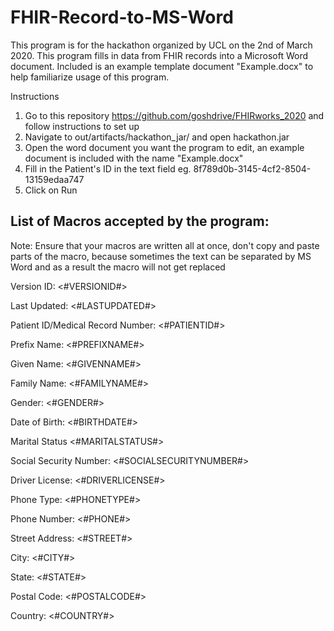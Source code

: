 # FHIR-Record-to-MS-Word

This program is for the hackathon organized by UCL on the 2nd of March 2020. This program fills in data from FHIR records into a Microsoft Word document. Included is an example template document "Example.docx" to help familiarize usage of this program.

Instructions

1. Go to this repository https://github.com/goshdrive/FHIRworks_2020 and follow instructions to set up
2. Navigate to out/artifacts/hackathon_jar/ and open hackathon.jar
3. Open the word document you want the program to edit, an example document is included with the name "Example.docx"
4. Fill in the Patient's ID in the text field eg. 8f789d0b-3145-4cf2-8504-13159edaa747
5. Click on Run

## List of Macros accepted by the program:

Note: Ensure that your macros are written all at once, don't copy and paste parts of the macro, because sometimes the text can be separated by MS Word and as a result the macro will not get replaced

Version ID: <#VERSIONID#>

Last Updated: <#LASTUPDATED#>

Patient ID/Medical Record Number: <#PATIENTID#>

Prefix Name: <#PREFIXNAME#>

Given Name: <#GIVENNAME#>

Family Name: <#FAMILYNAME#>

Gender: <#GENDER#>

Date of Birth: <#BIRTHDATE#>

Marital Status <#MARITALSTATUS#>

Social Security Number: <#SOCIALSECURITYNUMBER#>

Driver License: <#DRIVERLICENSE#>

Phone Type: <#PHONETYPE#>

Phone Number: <#PHONE#>

Street Address: <#STREET#>

City: <#CITY#>

State: <#STATE#>

Postal Code: <#POSTALCODE#>

Country: <#COUNTRY#>

